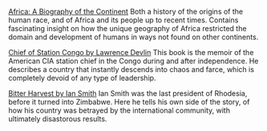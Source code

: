 [Africa: A Biography of the Continent](http://amzn.to/2nLHfnq)
Both a history of the origins of the human race, and of Africa and its people up to recent times. Contains fascinating insight on how the unique geography of Africa restricted the domain and development of humans in ways not found on other continents.

[Chief of Station Congo by Lawrence Devlin](http://amzn.to/1PhB1Sa)
This book is the memoir of the American CIA station chief in the Congo during and after independence. He describes a country that instantly descends into chaos and farce, which is completely devoid of any type of leadership.

[Bitter Harvest by Ian Smith](http://amzn.to/1mo9bcw)
Ian Smith was the last president of Rhodesia, before it turned into Zimbabwe. Here he tells his own side of the story, of how his country was betrayed by the international community, with ultimately disastorous results.

